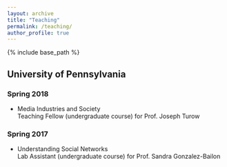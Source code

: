 ```yaml
---
layout: archive
title: "Teaching"
permalink: /teaching/
author_profile: true
---
```


{% include base_path %}

## University of Pennsylvania
### Spring 2018
* Media Industries and Society<br>
Teaching Fellow (undergraduate course) for Prof. Joseph Turow

### Spring 2017
* Understanding Social Networks<br>
Lab Assistant (undergraduate course) for Prof. Sandra Gonzalez-Bailon
